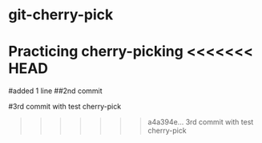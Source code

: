 # git-cherry-pick
Practicing cherry-picking
<<<<<<< HEAD
=======

#added 1 line
##2nd commit




#3rd commit with test cherry-pick
>>>>>>> a4a394e... 3rd commit with test cherry-pick
